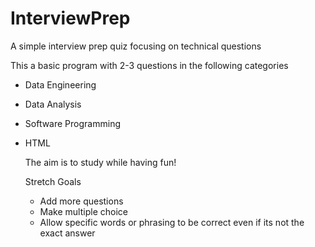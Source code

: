 # InterviewPrep
A simple interview prep quiz focusing on technical questions

This a basic program with 2-3 questions in the following categories
- Data Engineering
- Data Analysis
- Software Programming
- HTML

  The aim is to study while having fun!

  Stretch Goals
  - Add more questions
  - Make multiple choice
  - Allow specific words or phrasing to be correct even if its not the exact answer
   

